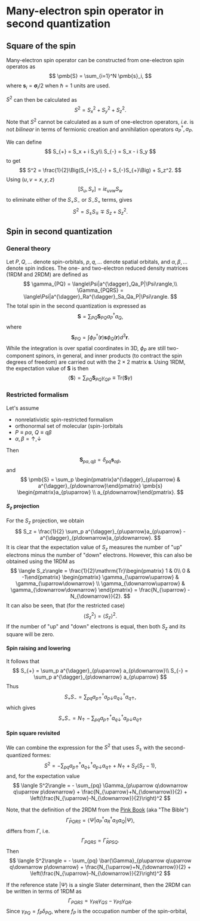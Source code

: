 # Many-electron spin operator in second quantization

## Square of the spin

Many-electron spin operator can be constructed from one-electron spin operatos as
$$
\pmb{S} = \sum_{i=1}^N \pmb{s}_i,
$$
where $\pmb{s}_i = \pmb{\sigma}_i/2$ when $\hbar=1$ units are used.

$S^2$ can then be calculated as
$$
S^2 = S_x^2 + S_y^2 + S_z^2.
$$
Note that $S^2$ cannot be calculated as a sum of one-electron operators, *i.e.* is not *bilinear* in terms of fermionic creation and annihilation operators $a^{\dagger}_P,a_P$.

We can define
$$
S_{+} = S_x + i S_y\\
S_{-} = S_x - i S_y
$$
to get
$$
S^2 = \frac{1}{2}\Big(S_{+}S_{-} + S_{-}S_{+}\Big) + S_z^2.
$$
Using ($u,v = x,y,z$)
$$
\big[S_u,S_v\big] = i\varepsilon_{uvw} S_w
$$
to eliminate either of the $S_{+}S_{-}$ or $S_{-}S_{+}$ terms, gives
$$
S^2 = S_{\pm}S_{\mp} \mp S_z + S_z^2.
$$



## Spin in second quantization

### General theory

Let $P,Q,\ldots$ denote spin-orbitals, $p,q,\ldots$ denote spatial orbitals, and $\alpha, \beta, \ldots$ denote spin indices. The one- and two-electron reduced density matrices (1RDM and 2RDM) are defined as
$$
\gamma_{PQ} = \langle\Psi|a^{\dagger}_Qa_P|\Psi\rangle,\\
\Gamma_{PQRS} = \langle\Psi|a^{\dagger}_Ra^{\dagger}_Sa_Qa_P|\Psi\rangle.
$$
The total spin in the second quantization is expressed as
$$
\pmb{S} = \sum_{PQ} \pmb{S}_{PQ} a^{\dagger}_P a_Q,
$$
where
$$
\pmb{S}_{PQ} = \int \phi^{\dagger}_P(\pmb{r})\pmb{s} \phi_Q(\pmb{r}) d^3\pmb{r}.
$$
While the integration is over spatial coordinates in 3D, $\phi_P$ are still two-component spinors, in general, and inner products (to contract the spin degrees of freedom) are carried out with the $2\times 2$ matrix $\pmb{s}$. Using 1RDM, the expectation value of $\pmb{S}$ is then
$$
\langle\pmb{S}\rangle = \sum_{PQ} \pmb{S}_{PQ}\gamma_{QP} \equiv \mathrm{Tr}(\pmb{S}\gamma)
$$

### Restricted formalism

Let's assume
- nonrelativistic spin-restricted formalism
- orthonormal set of molecular (spin-)orbitals
- $P\equiv p\alpha$, $Q\equiv q\beta$
- $\alpha,\beta = \uparrow,\downarrow$

Then
$$
\pmb{S}_{p\alpha,q\beta} = \delta_{pq} \pmb{s}_{\alpha\beta},
$$
and
$$
\pmb{S} = \sum_p \begin{pmatrix}a^{\dagger}_{p\uparrow} & a^{\dagger}_{p\downarrow}\end{pmatrix} \pmb{s} \begin{pmatrix}a_{p\uparrow} \\ a_{p\downarrow}\end{pmatrix}.
$$

#### $S_z$ projection

For the $S_z$ projection, we obtain
$$
S_z = \frac{1}{2} \sum_p a^{\dagger}_{p\uparrow}a_{p\uparrow} - a^{\dagger}_{p\downarrow}a_{p\downarrow}.
$$
It is clear that the expectation value of $S_z$ measures the number of "up" electrons minus the number of "down" electrons. However, this can also be obtained using the 1RDM as
$$
\langle S_z\rangle = \frac{1}{2}\mathrm{Tr}\begin{pmatrix} 1 & 0\\
0 & -1\end{pmatrix} \begin{pmatrix} \gamma_{\uparrow\uparrow} & \gamma_{\uparrow\downarrow} \\
\gamma_{\downarrow\uparrow} & \gamma_{\downarrow\downarrow}
\end{pmatrix} = \frac{N_{\uparrow} - N_{\downarrow}}{2}.
$$
It can also be seen, that (for the restricted case)
$$
\langle S_z^2\rangle = \langle S_z\rangle^2.
$$
If the number of "up" and "down" electrons is equal, then both $S_z$ and its square will be zero.

#### Spin raising and lowering

It follows that
$$
S_{+} = \sum_p a^{\dagger}_{p\uparrow} a_{p\downarrow}\\
S_{-} = \sum_p a^{\dagger}_{p\downarrow} a_{p\uparrow}
$$
Thus
$$
S_{+}S_{-} = \sum_{pq} a^{\dagger}_{p\uparrow} a_{p\downarrow} a^{\dagger}_{q\downarrow} a_{q\uparrow},
$$
which gives
$$
S_{+}S_{-} = N_{\uparrow} - \sum_{pq} a^{\dagger}_{p\uparrow} a^{\dagger}_{q\downarrow} a_{p\downarrow} a_{q\uparrow}
$$

#### Spin square revisited

We can combine the expression for the $S^2$ that uses $S_{\pm}$ with the second-quantized formes:
$$
S^2 = - \sum_{pq} a^{\dagger}_{p\uparrow} a^{\dagger}_{q\downarrow} a_{p\downarrow} a_{q\uparrow} + N_{\uparrow} + S_z(S_z-1),
$$
and, for the expectation value
$$
\langle S^2\rangle = - \sum_{pq} \Gamma_{p\uparrow q\downarrow q\uparrow p\downarrow} + \frac{N_{\uparrow}+N_{\downarrow}}{2} + \left(\frac{N_{\uparrow}-N_{\downarrow}}{2}\right)^2
$$

Note, that the definition of the 2RDM from the [Pink Book](https://onlinelibrary.wiley.com/doi/book/10.1002/9781119019572) (aka "The Bible")
$$
\bar{\Gamma}_{PQRS} = \langle\Psi|a^{\dagger}_Pa^{\dagger}_Ra_Sa_Q|\Psi\rangle,
$$
differs from $\Gamma$, i.e.
$$
\Gamma_{PQRS} = \bar{\Gamma}_{RPSQ}.
$$
Then
$$
\langle S^2\rangle = - \sum_{pq} \bar{\Gamma}_{p\uparrow q\uparrow q\downarrow p\downarrow} + \frac{N_{\uparrow}+N_{\downarrow}}{2} + \left(\frac{N_{\uparrow}-N_{\downarrow}}{2}\right)^2
$$

If the reference state $|\Psi\rangle$ is a single Slater determinant, then the 2RDM can be written in terms of 1RDM as
$$
\Gamma_{PQRS} = \gamma_{PR}\gamma_{QS} - \gamma_{PS}\gamma_{QR}.
$$
Since $\gamma_{PQ} = f_P\delta_{PQ}$, where $f_P$ is the occupation number of the spin-orbital,